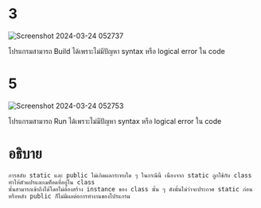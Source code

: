 # 3 #
![Screenshot 2024-03-24 052737](https://github.com/ironmanwin1/03376836-OOP-2566-Lab-06/assets/144198724/6b3e075e-46b1-4404-8841-90c9928d0647)

โปรแกรมสามารถ Build ได้เพราะไม่มีปัญหา syntax หรือ logical error ใน code
# 5 #
![Screenshot 2024-03-24 052753](https://github.com/ironmanwin1/03376836-OOP-2566-Lab-06/assets/144198724/9c6b0922-7d25-4342-aa66-d12d0ed7328b)

โปรแกรมสามารถ Run ได้เพราะไม่มีปัญหา syntax หรือ logical error ใน code
# อธิบาย #
```
การสลับ static และ public ไม่เกิดผลกระทบใด ๆ ในกรณีนี้ เนื่องจาก static ถูกใช้กับ class ทำให้ตัวแปรและเมท็อดที่อยู่ใน class 
นั้นสามารถเข้าถึงได้โดยไม่ต้องสร้าง instance ของ class นั้น ๆ ดังนั้นไม่ว่าจะประกาศ static ก่อนหรือหลัง public ก็ไม่มีผลต่อการทำงานของโปรแกรม
